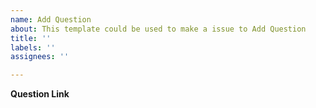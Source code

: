 ```yaml
---
name: Add Question
about: This template could be used to make a issue to Add Question
title: ''
labels: ''
assignees: ''

---
```


**Question Link**
